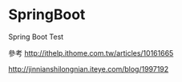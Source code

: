 # SpringBoot
Spring Boot Test

參考
http://ithelp.ithome.com.tw/articles/10161665


http://jinnianshilongnian.iteye.com/blog/1997192
